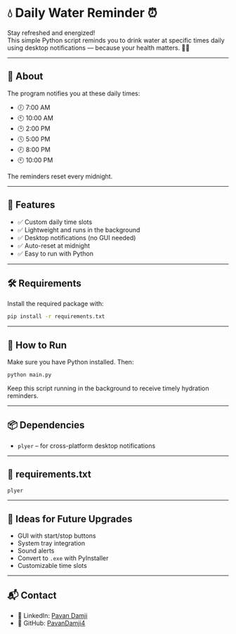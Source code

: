 # 💧 Daily Water Reminder ⏰

Stay refreshed and energized!  
This simple Python script reminds you to drink water at specific times daily using desktop notifications — because your health matters. 🌿💙

---

## 🧠 About

The program notifies you at these daily times:
- 🕖 7:00 AM  
- 🕙 10:00 AM  
- 🕑 2:00 PM  
- 🕔 5:00 PM  
- 🕗 8:00 PM  
- 🕙 10:00 PM  

The reminders reset every midnight.

---

## 🚀 Features

- ✅ Custom daily time slots
- ✅ Lightweight and runs in the background
- ✅ Desktop notifications (no GUI needed)
- ✅ Auto-reset at midnight
- ✅ Easy to run with Python

---

## 🛠️ Requirements

Install the required package with:

```bash
pip install -r requirements.txt
```

---

## 📄 How to Run

Make sure you have Python installed. Then:

```bash
python main.py
```

Keep this script running in the background to receive timely hydration reminders.

---

## 📦 Dependencies

- `plyer` – for cross-platform desktop notifications

---

## 📁 requirements.txt

```txt
plyer
```

---

## 🧠 Ideas for Future Upgrades

- GUI with start/stop buttons
- System tray integration
- Sound alerts
- Convert to `.exe` with PyInstaller
- Customizable time slots

---

## 📬 Contact

- 🔗 LinkedIn: [Pavan Damji](https://www.linkedin.com/in/pavan-damji-984608319/)
- 🐙 GitHub: [PavanDamji4](https://github.com/PavanDamji4)


